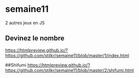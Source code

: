 # semaine11
2 autres jeux en JS

## Devinez le nombre
https://htmlpreview.github.io/?https://github.com/stilkr/semaine11/blob/master/1/index.html

##Shifumi
https://htmlpreview.github.io/?https://github.com/stilkr/semaine11/blob/master/2/shifumi.html
